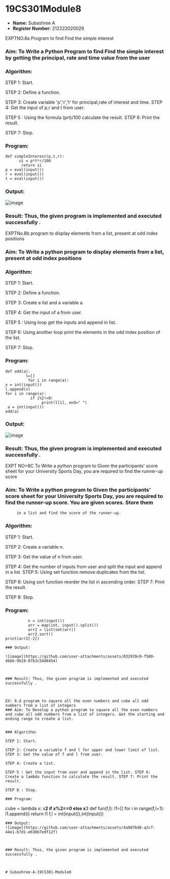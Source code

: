# 19CS301Module8

- **Name:** Subashree A  
- **Register Number:** 212222020029


EXPTNO.8a Program to find Find the simple interest

### Aim: To Write a Python Program to find Find the simple interest by getting the principal, rate and time value from the user
### Algorithm:

STEP 1: Start.

STEP 2: Define a function.

STEP 3: Create variable 'p','r','t' for principal,rate of interest and time. STEP 4: Get the input of p,r and t from user.

STEP 5 : Using the formula (p*r*t)/100 calculate the result. STEP 6: Print the result.

STEP 7: Stop.

### Program:
```
def simpleInterest(p,t,r):
      si = p*t*r/100
       return si
p = eval(input())
r = eval(input())
t = eval(input())
```
### Output:
![image](https://github.com/user-attachments/assets/0cc71222-9697-4545-a937-b330407cbc02)





### Result: Thus, the given program is implemented and executed successfully .

EXPTNo.8b program to display elements from a list, present at odd index positions

### Aim: To Write a python program to display elements from a list, present at odd index positions
### Algorithm:

STEP 1: Start.

STEP 2: Define a function.

STEP 3: Create a list and a variable a.

STEP 4: Get the input of a from user.

STEP 5 : Using loop get the inputs and append in list.

STEP 6: Using another loop print the elements in the odd index position of the list. 

STEP 7: Stop.

### Program:
```
def odd(a):
         l=[]
          for i in range(a):
x = int(input())
l.append(x)
for i in range(a):
           if i%2!=0:
                print(l[i], end=" ")
 a = int(input())
odd(a)
```
### Output:
![image](https://github.com/user-attachments/assets/a13fba7c-36b5-4227-98c1-82ab22a7804a)

### Result: Thus, the given program is implemented and executed successfully .
 

EXPT NO>8C To Write a python program to Given the participants'	score sheet for your University Sports Day, you are required to find the runner-up score
### Aim: To Write a python program to Given the participants' score sheet for your University Sports Day, you are required to find the runner-up score. You are given scores. Store them 
         in a list and find the score of the runner-up.


### Algorithm:
STEP 1: Start.

STEP 2: Create a variable n.

STEP 3: Get the value of n from user.

STEP 4: Get the number of inputs from user and split the input and append in a list. STEP 5: Using set function remove duplicates from the list.

STEP 6: Using sort function reorder the list in ascending order. STEP 7: Print the result.

STEP 8: Stop.


### Program:
```if  name	== '   main    ':
          n = int(input())
          arr = map(int, input().split())
          arr2 = list(set(arr))
          arr2.sort()
print(arr2[-2])

### Output:
 
![image](https://github.com/user-attachments/assets/032939c0-f500-4bbb-9b19-87b3c54d8454)

 

### Result: Thus, the given program is implemented and executed successfully .
 


EX: 8.d program to square all the even numbers and cube all odd numbers from a list of integers
### Aim: To Develop a python program to square all the even numbers and cube all odd numbers from a list of integers. Get the starting and ending range to create a list.


### Algorithm:

STEP 1: Start.

STEP 2: Create a variable f and l for upper and lower limit of list. STEP 3: Get the value of f and l from user.

STEP 4: Create a list.

STEP 5 : Get the input from user and append in the list. STEP 6: Create a lambda function to calculate the result. STEP 7: Print the result.

STEP 8 : Stop.

### Program:
```
cube = lambda x: x**2 if x%2==0 else x**3
def fun(f,l):
     l1=[]
     for i in range(f,l+1):
           l1.append(i)
      return l1
f,l = int(input()),int(input())

```
### Output:
![image](https://github.com/user-attachments/assets/4a9076d8-a2cf-44e1-b7d1-e638b7edf12f)



### Result: Thus, the given program is implemented and executed successfully .
 


# Subashree-A-19CS301-Module8
